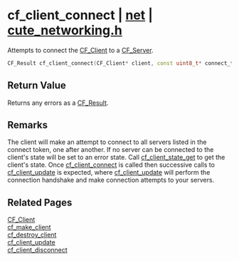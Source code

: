 # cf_client_connect | [net](https://github.com/RandyGaul/cute_framework/blob/master/docs/net_readme.md) | [cute_networking.h](https://github.com/RandyGaul/cute_framework/blob/master/include/cute_networking.h)

Attempts to connect the [CF_Client](https://github.com/RandyGaul/cute_framework/blob/master/docs/net/cf_client.md) to a [CF_Server](https://github.com/RandyGaul/cute_framework/blob/master/docs/net/cf_server.md).

```cpp
CF_Result cf_client_connect(CF_Client* client, const uint8_t* connect_token);
```

## Return Value

Returns any errors as a [CF_Result](https://github.com/RandyGaul/cute_framework/blob/master/docs/utility/cf_result.md).

## Remarks

The client will make an attempt to connect to all servers listed in the connect token, one after
another. If no server can be connected to the client's state will be set to an error state. Call
[cf_client_state_get](https://github.com/RandyGaul/cute_framework/blob/master/docs/net/cf_client_state_get.md) to get the client's state. Once [cf_client_connect](https://github.com/RandyGaul/cute_framework/blob/master/docs/net/cf_client_connect.md) is called then successive calls to
[cf_client_update](https://github.com/RandyGaul/cute_framework/blob/master/docs/net/cf_client_update.md) is expected, where [cf_client_update](https://github.com/RandyGaul/cute_framework/blob/master/docs/net/cf_client_update.md) will perform the connection handshake and make
connection attempts to your servers.

## Related Pages

[CF_Client](https://github.com/RandyGaul/cute_framework/blob/master/docs/net/cf_client.md)  
[cf_make_client](https://github.com/RandyGaul/cute_framework/blob/master/docs/net/cf_make_client.md)  
[cf_destroy_client](https://github.com/RandyGaul/cute_framework/blob/master/docs/net/cf_destroy_client.md)  
[cf_client_update](https://github.com/RandyGaul/cute_framework/blob/master/docs/net/cf_client_update.md)  
[cf_client_disconnect](https://github.com/RandyGaul/cute_framework/blob/master/docs/net/cf_client_disconnect.md)  
